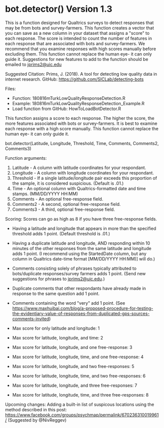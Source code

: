 # bot.detector() Version 1.3
This is a function designed for Qualtrics surveys to detect responses that may be from bots and survey-farmers.
This function creates a vector that you can save as a new column in your dataset that assigns a "score" to each response. 
The score is intended to count the number of features in each response that are associated with bots and survey-farmers. 
We recommend that you examine responses with high scores manually before excluding them. This function cannot replace the human eye- it can only guide it. 
Suggestions for new features to add to the function should be emailed to jprims2@uic.edu

Suggested Citation: 
Prims, J. (2018). A tool for detecting low quality data in internet research. GitHub: https://github.com/SICLab/detecting-bots

Files: 
 - Function: 180816mTurkLowQualityResponseDetection.R
 - Example: 180816mTurkLowQualityResponseDetection_Example.R
 - Load function from GitHub: HowToLoadBotDetector.R
 
This function assigns a score to each response. The higher the score, the more features associated with bots or survey-farmers. 
It is best to examine each response with a high score manually. This function cannot replace the human eye- it can only guide it. 

bot.detector(Latitude, Longitude, Threshold, Time, Comments, Comments2, Comments3)

Function arguments: 
  1. Latitude - A column with latitude coordinates for your respondant. 
  2. Longitude - A column with longitude coordinates for your respondant. 
  3. Threshold -  If a single latitude/longitude pair exceeds this proportion of the sample, it is considered suspicious. (Default is .01.)
  4. Time - An optional column with Qualtrics-formatted date and time stamps. (MM/DD/YYYY HH:MM)
  5. Comments - An optional free-response field. 
  6. Comments2 - A second, optional free-response field. 
  7. Comments3 - A third, optional free-response field. 

Scoring: 
  Scores can go as high as 8 if you have three free-response fields. 
  - Having a latitude and longitude that appears in more than the specified threshold adds 1 point. (Default threshold is .01.)
  - Having a duplicate latitude and longitude, AND responding within 10 minutes of the other responses from the same latitude and longitude adds 1 point. (I recommend using the StartedDate column, but any column in Qualtrics date-time format [MM/DD/YYYY HH:MM)] will do.)
  - Comments consisting solely of phrases typically attributed to bots/duplicate responses/survey farmers adds 1 point. (Send new suggestions for phrases to jprims2@uic.edu.)
  - Duplicate comments that other respondants have already made in response to the same question add 1 point. 
  - Comments containing the word "very" add 1 point.  (See https://www.maxhuibai.com/blog/a-proposed-procedure-for-testing-the-evidentiary-value-of-responses-from-duplicated-gps-sources-comments-invited)
  
  - Max score for only latitude and longitude: 1
  - Max score for latitude, longitude, and time: 2
  - Max score for latitude, longitude, and one free-response: 3
  - Max score for latitude, longitude, time, and one free-response: 4
  - Max score for latitude, longitude, and two free-responses: 5
  - Max score for latitude, longitude, time, and two free-responses: 6
  - Max score for latitude, longitude, and three free-responses: 7
  - Max score for latitude, longitude, time, and three free-responses: 8
  
Upcoming changes: 
 Adding a built-in list of suspicous locations using the method described in this post: https://www.facebook.com/groups/psychmap/permalink/670236310019961/ (Suggested by @NivReggev)
